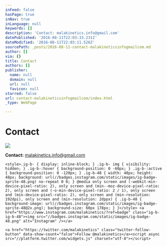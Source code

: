 ```yaml
---
inFeed: false
hasPage: true
inNav: true
inLanguage: null
keywords: []
description: 'Contact: malakinetics.info@gmail.com'
datePublished: '2016-08-11T22:03:33.231Z'
dateModified: '2016-08-11T22:03:11.526Z'
sourcePath: _posts/2016-08-11-contact-malakineticsinfogmailcom.md
author: []
via: {}
title: Contact
authors: []
publisher:
  name: null
  domain: null
  url: null
  favicon: null
starred: false
url: contact-malakineticsinfogmailcom/index.html
_type: WebPage

---
```

# Contact
![](https://the-grid-user-content.s3-us-west-2.amazonaws.com/8a7ae632-60e0-478f-b54b-ee9c4c1be735.png)

**Contact:** malakinetics.info@gmail.com

    <style>.ig-b- { display: inline-block; } .ig-b- img { visibility: hidden; } .ig-b-:hover { background-position: 0 -60px; } .ig-b-:active { background-position: 0 -120px; } .ig-b-48 { width: 48px; height: 48px; background: url(//badges.instagram.com/static/images/ig-badge-sprite-48.png) no-repeat 0 0; } @media only screen and (-webkit-min-device-pixel-ratio: 2), only screen and (min--moz-device-pixel-ratio: 2), only screen and (-o-min-device-pixel-ratio: 2 / 1), only screen and (min-device-pixel-ratio: 2), only screen and (min-resolution: 192dpi), only screen and (min-resolution: 2dppx) { .ig-b-48 { background-image: url(//badges.instagram.com/static/images/ig-badge-sprite-48@2x.png); background-size: 60px 178px; } }</style> <a href="https://www.instagram.com/malakinetics/?ref=badge" class="ig-b- ig-b-48"><img src="//badges.instagram.com/static/images/ig-badge-48.png" alt="Instagram" /></a>

    <a href="https://twitter.com/malakinetics" class="twitter-follow-button" data-show-count="false">Follow @malakinetics</a><script async src="//platform.twitter.com/widgets.js" charset="utf-8"></script>